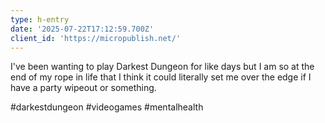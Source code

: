 ```yaml
---
type: h-entry
date: '2025-07-22T17:12:59.700Z'
client_id: 'https://micropublish.net/'
---
```

I've been wanting to play Darkest Dungeon for like days but I am so at the end of my rope in life that I think it could literally set me over the edge if I have a party wipeout or something.

#darkestdungeon #videogames #mentalhealth
